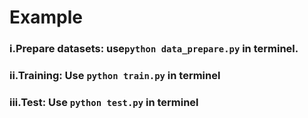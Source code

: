 # Example
### i.Prepare datasets: use`python data_prepare.py` in terminel.
### ii.Training: Use `python train.py` in terminel
### iii.Test: Use `python test.py` in terminel